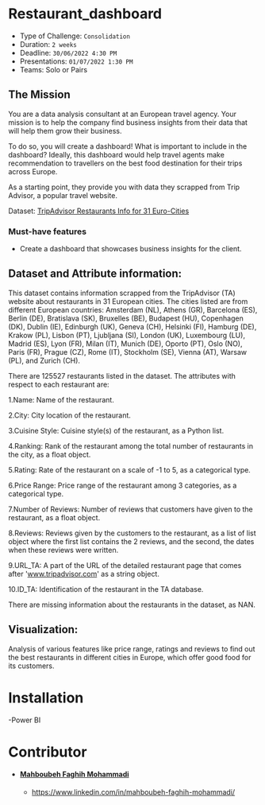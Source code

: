 # Restaurant_dashboard
- Type of Challenge: `Consolidation`
- Duration: `2 weeks`
- Deadline: `30/06/2022 4:30 PM`
- Presentations: `01/07/2022 1:30 PM`
- Teams: Solo or Pairs

## The Mission

You are a data analysis consultant at an European travel agency. Your mission is to help the company find business insights from their data that will help them grow their business. 

To do so, you will create a dashboard! What is important to include in the dashboard? Ideally, this dashboard would help travel agents make recommendation to travellers on the best food destination for their trips across Europe.

As a starting point, they provide you with data they scrapped from Trip Advisor, a popular travel website. 

Dataset: [TripAdvisor Restaurants Info for 31 Euro-Cities](https://www.kaggle.com/datasets/damienbeneschi/krakow-ta-restaurans-data-raw)

### Must-have features

- Create a dashboard that showcases business insights for the client.

## Dataset and Attribute information:

This dataset contains information scrapped from the TripAdvisor (TA) website about restaurants in 31 European cities. The cities listed are from different European countries: Amsterdam (NL), Athens (GR), Barcelona (ES), Berlin (DE), Bratislava (SK), Bruxelles (BE), Budapest (HU), Copenhagen (DK), Dublin (IE), Edinburgh (UK), Geneva (CH), Helsinki (FI), Hamburg (DE), Krakow (PL), Lisbon (PT), Ljubljana (SI), London (UK), Luxembourg (LU), Madrid (ES), Lyon (FR), Milan (IT), Munich (DE), Oporto (PT), Oslo (NO), Paris (FR), Prague (CZ), Rome (IT), Stockholm (SE), Vienna (AT), Warsaw (PL), and Zurich (CH).

There are 125527 restaurants listed in the dataset. The attributes with respect to each restaurant are:

1.Name: Name of the restaurant.

2.City: City location of the restaurant.

3.Cuisine Style: Cuisine style(s) of the restaurant, as a Python list.

4.Ranking: Rank of the restaurant among the total number of restaurants in the city, as a float object.

5.Rating: Rate of the restaurant on a scale of -1 to 5, as a categorical type.

6.Price Range: Price range of the restaurant among 3 categories, as a categorical type.

7.Number of Reviews: Number of reviews that customers have given to the restaurant, as a float object.

8.Reviews: Reviews given by the customers to the restaurant, as a list of list object where the first list contains the 2 reviews, and the second, the dates when these reviews were written.

9.URL_TA: A part of the URL of the detailed restaurant page that comes after 'www.tripadvisor.com' as a string object.

10.ID_TA: Identification of the restaurant in the TA database.

There are missing information about the restaurants in the dataset, as NAN.

## Visualization:

Analysis of various features like price range, ratings and reviews to find out the best restaurants in different cities in Europe, which offer good food for its customers.

# Installation

-Power BI

# Contributor

- #### [Mahboubeh Faghih Mohammadi](https://github.com/mahboubehfaghih)
    - https://www.linkedin.com/in/mahboubeh-faghih-mohammadi/
